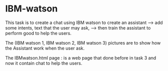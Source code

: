 # IBM-watson

This task is to create a chat using IBM watson to create an assistant --> add some intents, text that the user may ask, --> then train the assistant to perform good to help the users.

The (IBM watson 1, IBM watson 2, IBM watson 3)  pictures are to show how the Assistant work when the user ask.

The IBMwatson.html page : is a web page that done before in task 3 and now it contain chat to help the users.

